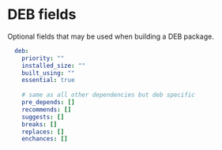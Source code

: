 # DEB fields

Optional fields that may be used when building a DEB package.

```yaml
  deb:
    priority: ""
    installed_size: ""
    built_using: ""
    essential: true
    
    # same as all other dependencies but deb specific
    pre_depends: []
    recommends: []
    suggests: []
    breaks: []
    replaces: []
    enchances: []
```
